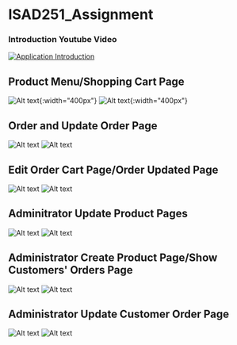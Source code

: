 # ISAD251_Assignment

### Introduction Youtube Video
[![Application Introduction](https://img.youtube.com/vi/Sn5CHDlARus/0.jpg)](https://www.youtube.com/watch?v=Sn5CHDlARus)

## Product Menu/Shopping Cart Page
![Alt text](readme-images/ios_menu.PNG?raw=true "Frontend Application Menu Page"){:width="400px"}
![Alt text](readme-images/ios_cart.PNG?raw=true "Frontend Application Shopping Cart Page"){:width="400px"}

## Order and Update Order Page
![Alt text](readme-images/ios_order.PNG?raw=true "Frontend Application Order Page")
![Alt text](readme-images/ios_edit_order.PNG?raw=true "Frontend Application Update Order Page")

## Edit Order Cart Page/Order Updated Page
![Alt text](readme-images/ios_edit_order_add.PNG?raw=true "Frontend Application Edit Order Cart Page")
![Alt text](readme-images/ios_order_updated.PNG?raw=true "Frontend Application Order Updated Page")

## Adminitrator Update Product Pages
![Alt text](readme-images/ios_admin_update_product.PNG?raw=true "Frontend Application Update Product Page A")
![Alt text](readme-images/ios_admin_update_price.PNG?raw=true "Frontend Application Update Product Page B")

## Administrator Create Product Page/Show Customers' Orders Page
![Alt text](readme-images/ios_admin_create_product.PNG?raw=true "Frontend Application Create Product Page")
![Alt text](readme-images/ios_admin_show_orders.PNG?raw=true "Frontend Application Show Customers Order Page")

## Administrator Update Customer Order Page
![Alt text](readme-images/ios_admin_update_orde.PNG?raw=true "Frontend Application Update Customer Order Page A")
![Alt text](readme-images/ios_admin_update_delivered.PNG?raw=true "Frontend Application Update Customer Order Page B")
